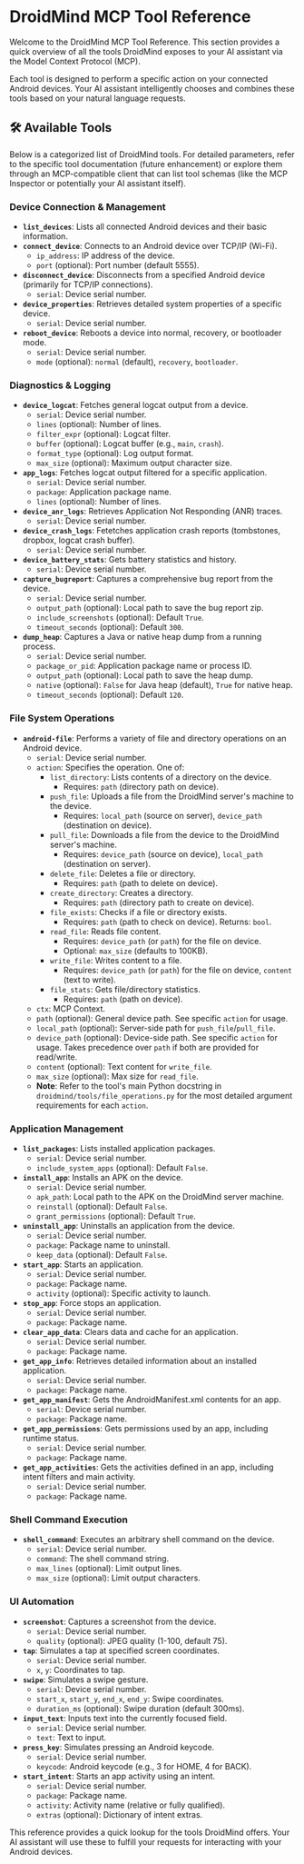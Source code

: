 # DroidMind MCP Tool Reference

Welcome to the DroidMind MCP Tool Reference. This section provides a quick overview of all the tools DroidMind exposes to your AI assistant via the Model Context Protocol (MCP).

Each tool is designed to perform a specific action on your connected Android devices. Your AI assistant intelligently chooses and combines these tools based on your natural language requests.

## 🛠️ Available Tools

Below is a categorized list of DroidMind tools. For detailed parameters, refer to the specific tool documentation (future enhancement) or explore them through an MCP-compatible client that can list tool schemas (like the MCP Inspector or potentially your AI assistant itself).

### Device Connection & Management

- **`list_devices`**: Lists all connected Android devices and their basic information.
- **`connect_device`**: Connects to an Android device over TCP/IP (Wi-Fi).
  - `ip_address`: IP address of the device.
  - `port` (optional): Port number (default 5555).
- **`disconnect_device`**: Disconnects from a specified Android device (primarily for TCP/IP connections).
  - `serial`: Device serial number.
- **`device_properties`**: Retrieves detailed system properties of a specific device.
  - `serial`: Device serial number.
- **`reboot_device`**: Reboots a device into normal, recovery, or bootloader mode.
  - `serial`: Device serial number.
  - `mode` (optional): `normal` (default), `recovery`, `bootloader`.

### Diagnostics & Logging

- **`device_logcat`**: Fetches general logcat output from a device.
  - `serial`: Device serial number.
  - `lines` (optional): Number of lines.
  - `filter_expr` (optional): Logcat filter.
  - `buffer` (optional): Logcat buffer (e.g., `main`, `crash`).
  - `format_type` (optional): Log output format.
  - `max_size` (optional): Maximum output character size.
- **`app_logs`**: Fetches logcat output filtered for a specific application.
  - `serial`: Device serial number.
  - `package`: Application package name.
  - `lines` (optional): Number of lines.
- **`device_anr_logs`**: Retrieves Application Not Responding (ANR) traces.
  - `serial`: Device serial number.
- **`device_crash_logs`**: Fetetches application crash reports (tombstones, dropbox, logcat crash buffer).
  - `serial`: Device serial number.
- **`device_battery_stats`**: Gets battery statistics and history.
  - `serial`: Device serial number.
- **`capture_bugreport`**: Captures a comprehensive bug report from the device.
  - `serial`: Device serial number.
  - `output_path` (optional): Local path to save the bug report zip.
  - `include_screenshots` (optional): Default `True`.
  - `timeout_seconds` (optional): Default `300`.
- **`dump_heap`**: Captures a Java or native heap dump from a running process.
  - `serial`: Device serial number.
  - `package_or_pid`: Application package name or process ID.
  - `output_path` (optional): Local path to save the heap dump.
  - `native` (optional): `False` for Java heap (default), `True` for native heap.
  - `timeout_seconds` (optional): Default `120`.

### File System Operations

- **`android-file`**: Performs a variety of file and directory operations on an Android device.
  - `serial`: Device serial number.
  - `action`: Specifies the operation. One of:
    - `list_directory`: Lists contents of a directory on the device.
        - Requires: `path` (directory path on device).
    - `push_file`: Uploads a file from the DroidMind server's machine to the device.
        - Requires: `local_path` (source on server), `device_path` (destination on device).
    - `pull_file`: Downloads a file from the device to the DroidMind server's machine.
        - Requires: `device_path` (source on device), `local_path` (destination on server).
    - `delete_file`: Deletes a file or directory.
        - Requires: `path` (path to delete on device).
    - `create_directory`: Creates a directory.
        - Requires: `path` (directory path to create on device).
    - `file_exists`: Checks if a file or directory exists.
        - Requires: `path` (path to check on device). Returns: `bool`.
    - `read_file`: Reads file content.
        - Requires: `device_path` (or `path`) for the file on device.
        - Optional: `max_size` (defaults to 100KB).
    - `write_file`: Writes content to a file.
        - Requires: `device_path` (or `path`) for the file on device, `content` (text to write).
    - `file_stats`: Gets file/directory statistics.
        - Requires: `path` (path on device).
  - `ctx`: MCP Context.
  - `path` (optional): General device path. See specific `action` for usage.
  - `local_path` (optional): Server-side path for `push_file`/`pull_file`.
  - `device_path` (optional): Device-side path. See specific `action` for usage. Takes precedence over `path` if both are provided for read/write.
  - `content` (optional): Text content for `write_file`.
  - `max_size` (optional): Max size for `read_file`.
  - **Note**: Refer to the tool's main Python docstring in `droidmind/tools/file_operations.py` for the most detailed argument requirements for each `action`.

### Application Management

- **`list_packages`**: Lists installed application packages.
  - `serial`: Device serial number.
  - `include_system_apps` (optional): Default `False`.
- **`install_app`**: Installs an APK on the device.
  - `serial`: Device serial number.
  - `apk_path`: Local path to the APK on the DroidMind server machine.
  - `reinstall` (optional): Default `False`.
  - `grant_permissions` (optional): Default `True`.
- **`uninstall_app`**: Uninstalls an application from the device.
  - `serial`: Device serial number.
  - `package`: Package name to uninstall.
  - `keep_data` (optional): Default `False`.
- **`start_app`**: Starts an application.
  - `serial`: Device serial number.
  - `package`: Package name.
  - `activity` (optional): Specific activity to launch.
- **`stop_app`**: Force stops an application.
  - `serial`: Device serial number.
  - `package`: Package name.
- **`clear_app_data`**: Clears data and cache for an application.
  - `serial`: Device serial number.
  - `package`: Package name.
- **`get_app_info`**: Retrieves detailed information about an installed application.
  - `serial`: Device serial number.
  - `package`: Package name.
- **`get_app_manifest`**: Gets the AndroidManifest.xml contents for an app.
  - `serial`: Device serial number.
  - `package`: Package name.
- **`get_app_permissions`**: Gets permissions used by an app, including runtime status.
  - `serial`: Device serial number.
  - `package`: Package name.
- **`get_app_activities`**: Gets the activities defined in an app, including intent filters and main activity.
  - `serial`: Device serial number.
  - `package`: Package name.

### Shell Command Execution

- **`shell_command`**: Executes an arbitrary shell command on the device.
  - `serial`: Device serial number.
  - `command`: The shell command string.
  - `max_lines` (optional): Limit output lines.
  - `max_size` (optional): Limit output characters.

### UI Automation

- **`screenshot`**: Captures a screenshot from the device.
  - `serial`: Device serial number.
  - `quality` (optional): JPEG quality (1-100, default 75).
- **`tap`**: Simulates a tap at specified screen coordinates.
  - `serial`: Device serial number.
  - `x`, `y`: Coordinates to tap.
- **`swipe`**: Simulates a swipe gesture.
  - `serial`: Device serial number.
  - `start_x`, `start_y`, `end_x`, `end_y`: Swipe coordinates.
  - `duration_ms` (optional): Swipe duration (default 300ms).
- **`input_text`**: Inputs text into the currently focused field.
  - `serial`: Device serial number.
  - `text`: Text to input.
- **`press_key`**: Simulates pressing an Android keycode.
  - `serial`: Device serial number.
  - `keycode`: Android keycode (e.g., 3 for HOME, 4 for BACK).
- **`start_intent`**: Starts an app activity using an intent.
  - `serial`: Device serial number.
  - `package`: Package name.
  - `activity`: Activity name (relative or fully qualified).
  - `extras` (optional): Dictionary of intent extras.

This reference provides a quick lookup for the tools DroidMind offers. Your AI assistant will use these to fulfill your requests for interacting with your Android devices.
